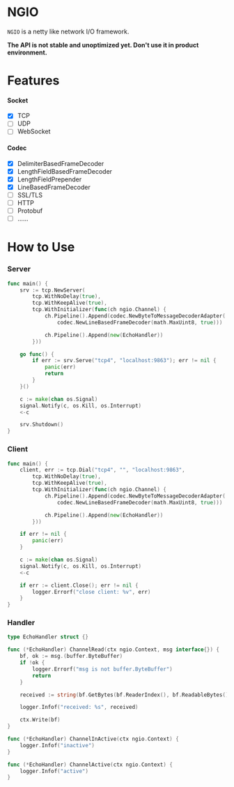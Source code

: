 # NGIO

`NGIO` is a netty like network I/O framework.

**The API is not stable and unoptimized yet. Don't use it in product environment.**

# Features
#### Socket
- [x] TCP
- [ ] UDP
- [ ] WebSocket

#### Codec
- [x] DelimiterBasedFrameDecoder
- [x] LengthFieldBasedFrameDecoder
- [x] LengthFieldPrepender
- [x] LineBasedFrameDecoder
- [ ] SSL/TLS
- [ ] HTTP
- [ ] Protobuf
- [ ] ......

# How to Use
### Server

```go
func main() {
	srv := tcp.NewServer(
		tcp.WithNoDelay(true),
		tcp.WithKeepAlive(true),
		tcp.WithInitializer(func(ch ngio.Channel) {
			ch.Pipeline().Append(codec.NewByteToMessageDecoderAdapter(
				codec.NewLineBasedFrameDecoder(math.MaxUint8, true)))

			ch.Pipeline().Append(new(EchoHandler))
		}))

	go func() {
		if err := srv.Serve("tcp4", "localhost:9863"); err != nil {
			panic(err)
			return
		}
	}()

	c := make(chan os.Signal)
	signal.Notify(c, os.Kill, os.Interrupt)
	<-c

	srv.Shutdown()
}
```

### Client

```go
func main() {
	client, err := tcp.Dial("tcp4", "", "localhost:9863",
		tcp.WithNoDelay(true),
		tcp.WithKeepAlive(true),
		tcp.WithInitializer(func(ch ngio.Channel) {
			ch.Pipeline().Append(codec.NewByteToMessageDecoderAdapter(
				codec.NewLineBasedFrameDecoder(math.MaxUint8, true)))

			ch.Pipeline().Append(new(EchoHandler))
		}))

	if err != nil {
		panic(err)
	}

	c := make(chan os.Signal)
	signal.Notify(c, os.Kill, os.Interrupt)
	<-c

	if err := client.Close(); err != nil {
		logger.Errorf("close client: %v", err)
	}
}
```

### Handler

```go
type EchoHandler struct {}

func (*EchoHandler) ChannelRead(ctx ngio.Context, msg interface{}) {
	bf, ok := msg.(buffer.ByteBuffer)
	if !ok {
		logger.Errorf("msg is not buffer.ByteBuffer")
		return
	}

	received := string(bf.GetBytes(bf.ReaderIndex(), bf.ReadableBytes()))

	logger.Infof("received: %s", received)

	ctx.Write(bf)
}

func (*EchoHandler) ChannelInActive(ctx ngio.Context) {
	logger.Infof("inactive")
}

func (*EchoHandler) ChannelActive(ctx ngio.Context) {
	logger.Infof("active")
}
```